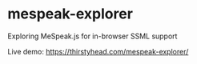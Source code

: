 # mespeak-explorer
Exploring MeSpeak.js for in-browser SSML support

Live demo: https://thirstyhead.com/mespeak-explorer/
